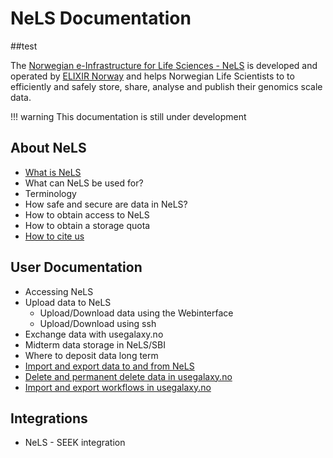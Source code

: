 # NeLS Documentation
##test

The [Norwegian e-Infrastructure for Life Sciences - NeLS](https://nels.bioinfo.no/) is developed and operated by [ELIXIR Norway](https://elixir.no) and helps Norwegian Life Scientists to to efficiently and safely store, share, analyse and publish their genomics scale data. 


!!! warning
    This documentation is still under development

## About NeLS
* [What is NeLS](./about.html#what-is-nels)
* What can NeLS be used for?
* Terminology
* How safe and secure are data in NeLS?
* How to obtain access to NeLS
* How to obtain a storage quota
* [How to cite us](./about.html#how-to-cite-us)


## User Documentation
* Accessing NeLS
* Upload data to NeLS
  * Upload/Download data using the Webinterface
  * Upload/Download using ssh
* Exchange data with usegalaxy.no
* Midterm data storage in NeLS/SBI
* Where to deposit data long term
* [Import and export data to and from NeLS](user-doc.html#import-and-export-galaxy-histories-to-and-from-nels)
* [Delete and permanent delete data in usegalaxy.no](user-doc.html#delete-and-permanent-delete-data-in-usegalaxyno)
* [Import and export workflows in usegalaxy.no](./user-doc.html#import-and-export-workflows-in-usegalaxyno)


## Integrations

* NeLS - SEEK integration
<!--- * DSW integration -->

<!--- ## API Documentation -->

<!--- ## Development -->
